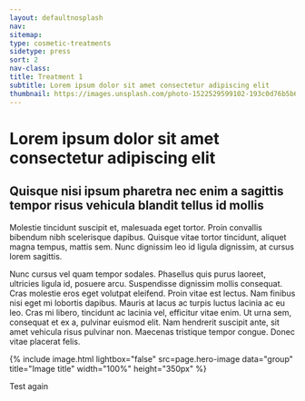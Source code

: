 ```yaml
---
layout: defaultnosplash
nav: 
sitemap: 
type: cosmetic-treatments
sidetype: press
sort: 2
nav-class: 
title: Treatment 1
subtitle: Lorem ipsum dolor sit amet consectetur adipiscing elit
thumbnail: https://images.unsplash.com/photo-1522529599102-193c0d76b5b6?ixlib=rb-4.0.3&ixid=MnwxMjA3fDB8MHxwaG90by1wYWdlfHx8fGVufDB8fHx8&auto=format&fit=crop&w=2070&q=80
---
```


# Lorem ipsum dolor sit amet consectetur adipiscing elit

## Quisque nisi ipsum pharetra nec enim a sagittis tempor risus vehicula blandit tellus id mollis

Molestie tincidunt suscipit et, malesuada eget tortor. Proin convallis bibendum nibh scelerisque dapibus. Quisque vitae tortor tincidunt, aliquet magna tempus, mattis sem. Nunc dignissim leo id ligula dignissim, at cursus lorem sagittis.

Nunc cursus vel quam tempor sodales. Phasellus quis purus laoreet, ultricies ligula id, posuere arcu. Suspendisse dignissim mollis consequat. Cras molestie eros eget volutpat eleifend. Proin vitae est lectus. Nam finibus nisi eget mi lobortis dapibus. Mauris at lacus ac turpis luctus lacinia ac eu leo. Cras mi libero, tincidunt ac lacinia vel, efficitur vitae enim. Ut urna sem, consequat et ex a, pulvinar euismod elit. Nam hendrerit suscipit ante, sit amet vehicula risus pulvinar non. Maecenas tristique tempor congue. Donec vitae placerat felis.

{% include image.html lightbox="false" src=page.hero-image data="group" title="Image title" width="100%" height="350px" %}

Test again
